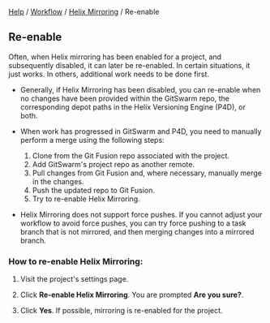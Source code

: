 [Help](../../README.md)
/ [Workflow](../README.md)
/ [Helix Mirroring](README.md)
/ Re-enable

## Re-enable

Often, when Helix mirroring has been enabled for a project, and
subsequently disabled, it can later be re-enabled. In certain situations,
it just works. In others, additional work needs to be done first.

-   Generally, if Helix Mirroring has been disabled, you can re-enable when
    no changes have been provided within the GitSwarm repo, the
    corresponding depot paths in the Helix Versioning Engine (P4D), or
    both.

-   When work has progressed in GitSwarm and P4D, you need to manually
    perform a merge using the following steps:

    1.  Clone from the Git Fusion repo associated with the project.
    1.  Add GitSwarm's project repo as another remote.
    1.  Pull changes from Git Fusion and, where necessary, manually merge
        in the changes.
    1.  Push the updated repo to Git Fusion.
    1.  Try to re-enable Helix Mirroring.

-   Helix Mirroring does not support force pushes. If you cannot adjust
    your workflow to avoid force pushes, you can try force pushing to a
    task branch that is not mirrored, and then merging changes into a
    mirrored branch.

### How to re-enable Helix Mirroring:

1.  Visit the project's settings page.

1.  Click **Re-enable Helix Mirroring**. You are prompted **Are you
    sure?**.

1.  Click **Yes**. If possible, mirroring is re-enabled for the project.

